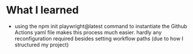 # What I learned
- using the npm init playwright@latest command to instantiate the Github Actions yaml file makes this process much easier. hardly any reconfiguration required besides setting workflow paths (due to how I structured my project)